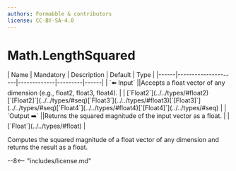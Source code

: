 ```yaml
---
authors: Formabble & contributors
license: CC-BY-SA-4.0
---
```



# Math.LengthSquared

<div class="sh-parameters" markdown="1">
| Name | Mandatory | Description | Default | Type |
|------|---------------------|-------------|---------|------|
| `⬅️ Input` ||Accepts a float vector of any dimension (e.g., float2, float3, float4). | | [`Float2`](../../types/#float2)[`[Float2]`](../../types/#seq)[`Float3`](../../types/#float3)[`[Float3]`](../../types/#seq)[`Float4`](../../types/#float4)[`[Float4]`](../../types/#seq) |
| `Output ➡️` ||Returns the squared magnitude of the input vector as a float. | | [`Float`](../../types/#float) |

</div>

Computes the squared magnitude of a float vector of any dimension and returns the result as a float.

--8<-- "includes/license.md"

